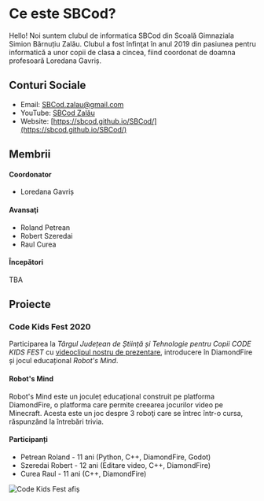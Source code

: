 



# Ce este SBCod?
Hello! 
Noi suntem clubul de informatica SBCod din Scoală Gimnaziala Simion Bărnuțiu Zalău. Clubul a fost înfinţat în anul 2019 din pasiunea pentru informatică a unor copii de clasa a cincea, fiind coordonat de doamna profesoară Loredana Gavriș.

## Conturi Sociale
- Email: [SBCod.zalau@gmail.com](https://mail.google.com/)
- YouTube: [SBCod Zalău](https://www.youtube.com/watch?v=2-JiN-3wGhw)
- Website: [https://sbcod.github.io/SBCod/](https://sbcod.github.io/SBCod/)

## Membrii
#### Coordonator
- Loredana Gavriș
#### Avansaţi
- Roland Petrean
- Robert Szeredai
- Raul Curea
#### Începători
TBA

## Proiecte
### Code Kids Fest 2020
Participarea la _Târgul Județean de Știință și Tehnologie pentru Copii CODE KIDS FEST_ cu [videoclipul nostru de prezentare](https://www.youtube.com/channel/UCEU6mIzOVlCUVx2vVRKi8mg), introducere în DiamondFire și jocul educațional _Robot's Mind_.
#### Robot's Mind
Robot's Mind este un joculeț educațional construit pe platforma DiamondFire, o platforma care permite creearea jocurilor video pe Minecraft. Acesta este un joc despre 3 roboţi care se întrec într-o cursa, răspunzând la întrebări trivia.
#### Participanți
- Petrean Roland - 11 ani (Python, C++, DiamondFire, Godot)
- Szeredai Robert - 12 ani (Editare video, C++, DiamondFire)
- Curea Raul - 11 ani (C++, DiamondFire)

![Code Kids Fest afiș](https://i.ibb.co/M6x7tCn/Afi-CODE-KIDS-FEST-2020-Salaj.jpg)
